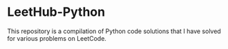 # LeetHub-Python
This repository is a compilation of Python code solutions that I have solved for various problems on LeetCode.
